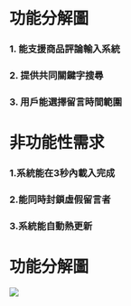 # 功能分解圖
### 1.	能支援商品評論輸入系統
### 2.	提供共同關鍵字搜尋
### 3. 用戶能選擇留言時間範圍

# 非功能性需求
### 1.系統能在3秒內載入完成
### 2.能同時封鎖虛假留言者
### 3.系統能自動熱更新

# 功能分解圖
 ![](功能分解圖)
